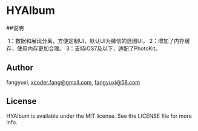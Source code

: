 # HYAlbum

##说明

  1：数据和展现分离，方便定制UI，默认UI为微信的选图UI。
  2：增加了内存缓存，使用内存更加合理。
  3：支持iOS7及以下，适配了PhotoKit。

## Author

fangyuxi, xcoder.fang@gmail.com, fangyuxi@58.com

## License

HYAlbum is available under the MIT license. See the LICENSE file for more info.
